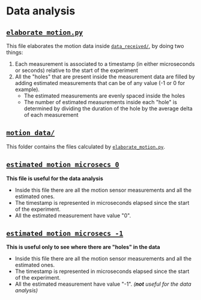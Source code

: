 # Data analysis

## [`elaborate_motion.py`](./elaborate_motion.py)

This file elaborates the motion data inside [`data_received/`](../data_received), by doing two things:

1. Each measurement is associated to a timestamp (in either microseconds or seconds)
relative to the start of the experiment
2. All the "holes" that are present inside the measurement data are filled by adding
estimated measurements that can be of any value (-1 or 0 for example).
    * The estimated measurements are evenly spaced inside the holes
    * The number of estimated measurements inside each "hole" is determined by 
    dividing the duration of the hole by the average delta of each measurement 

## [`motion_data/`](./motion_data)
This folder contains the files calculated by [`elaborate_motion.py`](./elaborate_motion.py).

## [`estimated_motion_microsecs_0`](./motion_data/estimated_motion_microsecs_0.csv)
**This file is useful for the data analysis**

* Inside this file there are all the motion sensor measurements and all the estimated
ones.
* The timestamp is represented in microseconds elapsed since the start of the experiment.
* All the estimated measurement have value "0". 

## [`estimated_motion_microsecs_-1`](./motion_data/estimated_motion_microsecs_-1.csv)
**This is useful only to see where there are "holes" in the data**

* Inside this file there are all the motion sensor measurements and all the estimated
ones.
* The timestamp is represented in microseconds elapsed since the start of the experiment.
* All the estimated measurement have value "-1". *(**not** useful for the data analysis)* 
